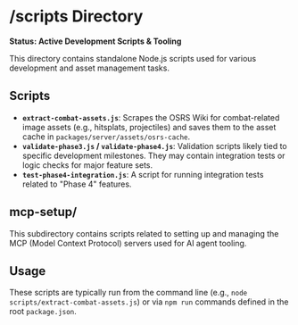 # /scripts Directory

**Status: Active Development Scripts & Tooling**

This directory contains standalone Node.js scripts used for various development and asset management tasks.

## Scripts

-   **`extract-combat-assets.js`**: Scrapes the OSRS Wiki for combat-related image assets (e.g., hitsplats, projectiles) and saves them to the asset cache in `packages/server/assets/osrs-cache`.
-   **`validate-phase3.js` / `validate-phase4.js`**: Validation scripts likely tied to specific development milestones. They may contain integration tests or logic checks for major feature sets.
-   **`test-phase4-integration.js`**: A script for running integration tests related to "Phase 4" features.

## mcp-setup/

This subdirectory contains scripts related to setting up and managing the MCP (Model Context Protocol) servers used for AI agent tooling.

## Usage

These scripts are typically run from the command line (e.g., `node scripts/extract-combat-assets.js`) or via `npm run` commands defined in the root `package.json`. 